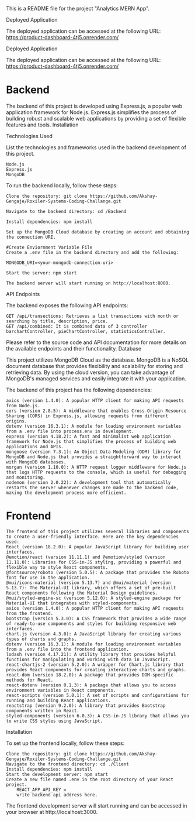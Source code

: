 
This is a README file for the project "Analytics MERN App".

Deployed Application

The deployed application can be accessed at the following URL: https://product-dashboard-4tj5.onrender.com/

Deployed Application

The deployed application can be accessed at the following URL: https://product-dashboard-4tj5.onrender.com/

# Backend

The backend of this project is developed using Express.js, a popular web application framework for Node.js. Express.js simplifies the process of building robust and scalable web applications by providing a set of flexible features and tools.
Installation

Technologies Used

List the technologies and frameworks used in the backend development of this project.

    Node.js
    Express.js
    MongoDB
	
To run the backend locally, follow these steps:

    Clone the repository: git clone https://github.com/Akshay-Gengaje/Roxiler-Systems-Coding-Challange.git

    Navigate to the backend directory: cd /Backend

    Install dependencies: npm install

    Set up the MongoDB Cloud database by creating an account and obtaining the connection URI.

    #Create Enviornment Variable File
    Create a .env file in the backend directory and add the following:

    MONGODB_URI=<your-mongodb-connection-uri>

    Start the server: npm start

	The backend server will start running on http://localhost:8000.
 
API Endpoints

The backend exposes the following API endpoints:

    GET /api/transections: Retrieves a list transections with month or searching by title, description, price.
    GET /api/combined: It is combined data of 3 controller barchartController, pieChartController, statisticsController.
   
Please refer to the source code and API documentation for more details on the available endpoints and their functionality.
Database

This project utilizes MongoDB Cloud as the database. MongoDB is a NoSQL document database that provides flexibility and scalability for storing and retrieving data. By using the cloud version, you can take advantage of MongoDB's managed services and easily integrate it with your application.

The backend of this project has the following dependencies:

    axios (version 1.4.0): A popular HTTP client for making API requests from Node.js.
    cors (version 2.8.5): A middleware that enables Cross-Origin Resource Sharing (CORS) in Express.js, allowing requests from different origins.
    dotenv (version 16.3.1): A module for loading environment variables from a .env file into process.env in development.
    express (version 4.18.2): A fast and minimalist web application framework for Node.js that simplifies the process of building web applications and APIs.
    mongoose (version 7.3.1): An Object Data Modeling (ODM) library for MongoDB and Node.js that provides a straightforward way to interact with MongoDB databases.
    morgan (version 1.10.0): A HTTP request logger middleware for Node.js that logs HTTP requests to the console, which is useful for debugging and monitoring.
    nodemon (version 2.0.22): A development tool that automatically restarts the server whenever changes are made to the backend code, making the development process more efficient.

# Frontend

	The frontend of this project utilizes several libraries and components to create a user-friendly interface. Here are the key dependencies used:
	React (version 18.2.0): A popular JavaScript library for building user interfaces.
	@emotion/react (version 11.11.1) and @emotion/styled (version 11.11.0): Libraries for CSS-in-JS styling, providing a powerful and flexible way to style React components.
	@fontsource/roboto (version 5.0.5): A package that provides the Roboto font for use in the application.
	@mui/icons-material (version 5.13.7) and @mui/material (version 5.13.7): The Material-UI library, which offers a set of pre-built React components following the Material Design guidelines.
	@mui/styled-engine-sc (version 5.12.0): A styled-engine package for Material-UI that integrates with styled-components.
	axios (version 1.4.0): A popular HTTP client for making API requests from the frontend.
	bootstrap (version 5.3.0): A CSS framework that provides a wide range of ready-to-use components and styles for building responsive web interfaces.
	chart.js (version 4.3.0): A JavaScript library for creating various types of charts and graphs.
	dotenv (version 16.3.1): A module for loading environment variables from a .env file into the frontend application.
	lodash (version 4.17.21): A utility library that provides helpful functions for manipulating and working with data in JavaScript.
	react-chartjs-2 (version 5.2.0): A wrapper for Chart.js library that provides React components for creating interactive charts and graphs.
	react-dom (version 18.2.0): A package that provides DOM-specific methods for React.
	react-dotenv (version 0.1.3): A package that allows you to access environment variables in React components.
	react-scripts (version 5.0.1): A set of scripts and configurations for running and building React applications.
	reactstrap (version 9.2.0): A library that provides Bootstrap components written in React.
	styled-components (version 6.0.3): A CSS-in-JS library that allows you to write CSS styles using JavaScript.

Installation

To set up the frontend locally, follow these steps:

    Clone the repository: git clone https://github.com/Akshay-Gengaje/Roxiler-Systems-Coding-Challange.git
    Navigate to the frontend directory: cd ./Client
    Install dependencies: npm install
    Start the development server: npm start
	Create a new file named .env in the root directory of your React project.
 		REACT_APP_API_KEY = 
		write backend api address here.
The frontend development server will start running and can be accessed in your browser at http://localhost:3000.
